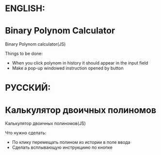 # ENGLISH:
# Binary Polynom Calculator
Binary Polynom calculator(JS)

Things to be done:
- When you click polynom in history it should appear in the input field
- Make a pop-up windowed instruction opened by button

# РУССКИЙ:
# Калькулятор двоичных полиномов
Калькулятор двоичных полиномов(JS)

Что нужно сделать:
- По клику перемещать полином из истории в поле ввода
- Сделать всплывающую инструкциию по кнопке
